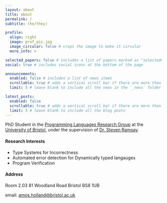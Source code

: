```yaml
---
layout: about
title: about
permalink: /
subtitle: (he/they)

profile:
  align: right
  image: prof_pic.jpg
  image_circular: false # crops the image to make it circular
  more_info: >

selected_papers: false # includes a list of papers marked as "selected={true}"
social: true # includes social icons at the bottom of the page

announcements:
  enabled: false # includes a list of news items
  scrollable: true # adds a vertical scroll bar if there are more than 3 news items
  limit: 5 # leave blank to include all the news in the `_news` folder

latest_posts:
  enabled: false
  scrollable: true # adds a vertical scroll bar if there are more than 3 new posts items
  limit: 3 # leave blank to include all the blog posts
---
```


PhD Student in the [Programming Languages Research Group](https://plrg-bristol.github.io) at the [University of Bristol](https://bristol.ac.uk), under the supervision of [Dr. Steven Ramsay](https://sjrsay.github.io/).
#### Research Interests
- Type Systems for Incorrectness
- Automated error detection for Dynamically typed langauges
- Program Verification

#### Address
Room 2.03
81 Woodland Road
Bristol
BS8 1UB

email: amos.holland@bristol.ac.uk